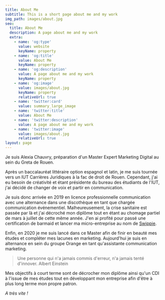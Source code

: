 ```yaml
---
title: About Me
subtitle: This is a short page about me and my work
img_path: images/about.jpg
seo:
  title: About Me
  description: A page about me and my work
  extra:
    - name: 'og:type'
      value: website
      keyName: property
    - name: 'og:title'
      value: About Me
      keyName: property
    - name: 'og:description'
      value: A page about me and my work
      keyName: property
    - name: 'og:image'
      value: images/about.jpg
      keyName: property
      relativeUrl: true
    - name: 'twitter:card'
      value: summary_large_image
    - name: 'twitter:title'
      value: About Me
    - name: 'twitter:description'
      value: A page about me and my work
    - name: 'twitter:image'
      value: images/about.jpg
      relativeUrl: true
layout: page
---
```

Je suis Alexia Chauvry, préparation d'un Master Expert Marketing Digital au sein du Greta de Rouen.

Après un baccalauréat littéraire option espagnol et latin, je me suis tournée vers un IUT Carrières Juridiques à la fac de droit de Rouen. Cependant, j'ai eu besoin de créativité et étant présidente du bureau des étudiants de l'IUT, j'ai décidé de changer de voix et partir en communication.

Je suis donc arrivée en 2019 en licence professionnelle communication avec une alternance dans une discothèque en tant que chargée communication événementiel. Malheureusement, la crise sanitaire est passée par là et j'ai décroché mon diplôme tout en étant au chomage partiel de mars à juillet de cette même année. J'en ai profité pour passé une certification de barmaid et lancer ma micro-entreprise au nom de [Swippie](swippie.fr).

Enfin, en 2020 je me suis lancé dans ce Master afin de finir en beauté mes études et compléter mes lacunes en marketing. Aujourd'hui je suis en alternance en sein du groupe Orange en tant qu'assistante communication marketing.

> Une personne qui n'a jamais commis d'erreur, n'a jamais tenté d'innover. Albert Einstein

Mes objectifs à court terme sont de décrocher mon diplôme ainsi qu'un CDI à l'issue de mes études tout en développant mon entreprise afin d'être à plus long terme mon propre patron.

*A très vite !*

